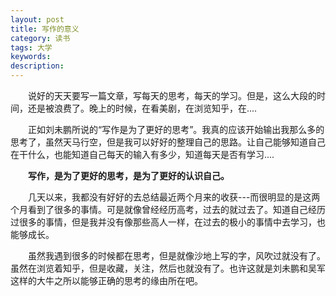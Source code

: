 ```yaml
---
layout: post
title: 写作的意义
category: 读书
tags: 大学
keywords: 
description: 
---
```



&emsp;&emsp;说好的天天要写一篇文章，写每天的思考，每天的学习。但是，这么大段的时间，还是被浪费了。晚上的时候，在看美剧，在浏览知乎，在....

&emsp;&emsp;正如刘未鹏所说的“写作是为了更好的思考”。我真的应该开始输出我那么多的思考了，虽然天马行空，但是我可以好好的整理自己的思路。让自己能够知道自己在干什么，也能知道自己每天的输入有多少，知道每天是否有学习....


&emsp;&emsp;**写作，是为了更好的思考，是为了更好的认识自己。**

&emsp;&emsp;几天以来，我都没有好好的去总结最近两个月来的收获---而很明显的是这两个月看到了很多的事情。可是就像曾经经历高考，过去的就过去了。知道自己经历过很多的事情，但是我并没有像那些高人一样，在过去的极小的事情中去学习，也能够成长。

&emsp;&emsp;虽然我遇到很多的时候都在思考，但是就像沙地上写的字，风吹过就没有了。虽然在浏览着知乎，但是收藏，关注，然后也就没有了。也许这就是刘未鹏和吴军这样的大牛之所以能够正确的思考的缘由所在吧。
